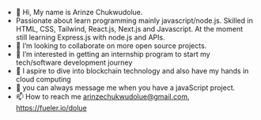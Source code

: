 - 👋 Hi, My name is Arinze Chukwudolue. 
- Passionate about learn programming mainly javascript/node.js. Skilled in HTML, CSS, Tailwind, React.js, Next.js and Javascript. At the moment still learning Express.js with node.js and APIs. 
- 👯 I’m looking to collaborate on more open source projects.
- 👀 I’m interested in getting an internship program to start my tech/software development journey
- 💞️ I aspire to dive into blockchain technology and also have my hands in cloud computing 
- 💬 you can always message me when you have a javaScript project.
- 📫 How to reach me arinzechukwudolue@gmail.com, https://fueler.io/dolue

<!---
Dolue/Dolue is a ✨ special ✨ repository because its `README.md` (this file) appears on your GitHub profile.
You can click the Preview link to take a look at your changes.
--->
